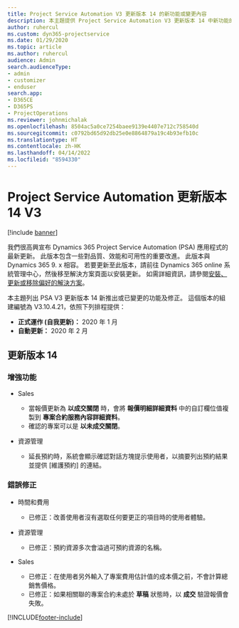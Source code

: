 ```yaml
---
title: Project Service Automation V3 更新版本 14 的新功能或變更內容
description: 本主題提供 Project Service Automation V3 更新版本 14 中新功能的相關資訊。
author: ruhercul
ms.custom: dyn365-projectservice
ms.date: 01/29/2020
ms.topic: article
ms.author: ruhercul
audience: Admin
search.audienceType:
- admin
- customizer
- enduser
search.app:
- D365CE
- D365PS
- ProjectOperations
ms.reviewer: johnmichalak
ms.openlocfilehash: 8504ac5a0ce7254baee9139e4407e712c758540d
ms.sourcegitcommit: c0792bd65d92db25e0e8864879a19c4b93efb10c
ms.translationtype: HT
ms.contentlocale: zh-HK
ms.lasthandoff: 04/14/2022
ms.locfileid: "8594330"
---
```

# <a name="project-service-automation-update-release-14-v3"></a>Project Service Automation 更新版本 14 V3

[!include [banner](../includes/psa-now-project-operations.md)]

我們很高興宣布 Dynamics 365 Project Service Automation (PSA) 應用程式的最新更新。 此版本包含一些對品質、效能和可用性的重要改進。 此版本與 Dynamics 365 9. x 相容。 若要更新至此版本，請前往 Dynamics 365 online 系統管理中心，然後移至解決方案頁面以安裝更新。 如需詳細資訊，請參閱[安裝、更新或移除偏好的解決方案](/power-platform/admin/install-remove-preferred-solution)。

本主題列出 PSA V3 更新版本 14 新推出或已變更的功能及修正。 這個版本的組建編號為 V3.10.4.21，依照下列排程提供：

- **正式運作 (自我更新)：** 2020 年 1 月
- **自動更新：** 2020 年 2 月

## <a name="update-release-14"></a>更新版本 14

### <a name="enhancements"></a>增強功能

- Sales

     - 當報價更新為 **以成交關閉** 時，會將 **報價明細詳細資料** 中的自訂欄位值複製到 **專案合約服務內容詳細資料**。
     - 確認的專案可以是 **以未成交關閉**。

- 資源管理

     - 延長預約時，系統會顯示確認對話方塊提示使用者，以摘要列出預約結果並提供 [維護預約] 的連結。


### <a name="bug-fixes"></a>錯誤修正

- 時間和費用

     - 已修正：改善使用者沒有選取任何要更正的項目時的使用者體驗。

- 資源管理

     - 已修正：預約資源多次會溢過可預約資源的名稱。

- Sales

     - 已修正：在使用者另外輸入了專案費用估計值的成本價之前，不會計算總銷售價格。
     - 已修正：如果相關聯的專案合約未處於 **草稿** 狀態時，以 **成交** 驗證報價會失敗。



[!INCLUDE[footer-include](../includes/footer-banner.md)]
